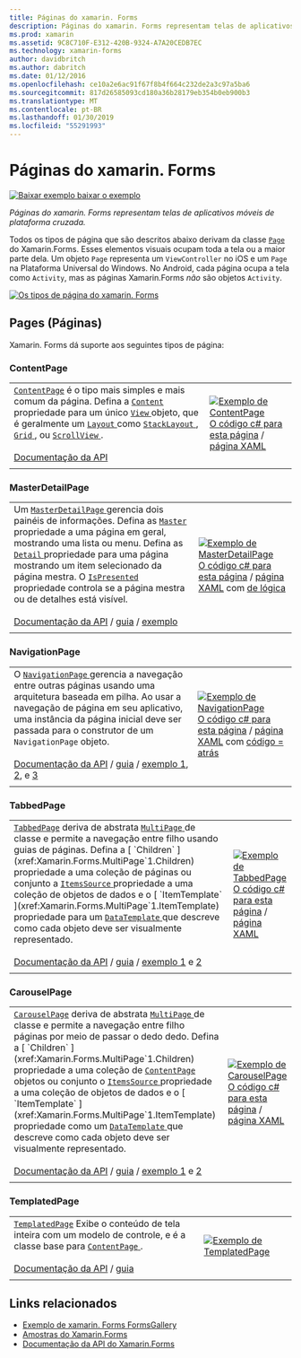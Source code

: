 ```yaml
---
title: Páginas do xamarin. Forms
description: Páginas do xamarin. Forms representam telas de aplicativos móveis de plataforma cruzada. Este artigo lista as páginas que estão incluídas no xamarin. Forms.
ms.prod: xamarin
ms.assetid: 9C8C710F-E312-420B-9324-A7A20CEDB7EC
ms.technology: xamarin-forms
author: davidbritch
ms.author: dabritch
ms.date: 01/12/2016
ms.openlocfilehash: ce10a2e6ac91f67f8b4f664c232de2a3c97a5ba6
ms.sourcegitcommit: 817d26585093cd180a36b28179eb354b0eb900b3
ms.translationtype: MT
ms.contentlocale: pt-BR
ms.lasthandoff: 01/30/2019
ms.locfileid: "55291993"
---
```

# <a name="xamarinforms-pages"></a>Páginas do xamarin. Forms

[![Baixar exemplo](~/media/shared/download.png) baixar o exemplo](https://developer.xamarin.com/samples/FormsGallery/)

_Páginas do xamarin. Forms representam telas de aplicativos móveis de plataforma cruzada._

Todos os tipos de página que são descritos abaixo derivam da classe [`Page`](xref:Xamarin.Forms.Page) do Xamarin.Forms. Esses elementos visuais ocupam toda a tela ou a maior parte dela. Um objeto `Page` representa um `ViewController` no iOS e um `Page` na Plataforma Universal do Windows. No Android, cada página ocupa a tela como `Activity`, mas as páginas Xamarin.Forms *não* são objetos `Activity`.

[ ![](pages-images/pages-sml.png "Os tipos de página do xamarin. Forms")](pages-images/pages.png#lightbox "os tipos de página do xamarin. Forms")

## <a name="pages"></a>Pages (Páginas)

Xamarin. Forms dá suporte aos seguintes tipos de página:

<a name="contentPage" />

### <a name="contentpage"></a>ContentPage

|     |     |
| --- | --- |
| [`ContentPage`](xref:Xamarin.Forms.ContentPage) é o tipo mais simples e mais comum da página. Defina a [ `Content` ](xref:Xamarin.Forms.ContentPage.Content) propriedade para um único [ `View` ](views.md) objeto, que é geralmente um [ `Layout` ](layouts.md) como [ `StackLayout` ](layouts.md#stackLayout), [ `Grid` ](layouts.md#grid), ou [ `ScrollView` ](layouts.md#scrollView).<br /><br />[Documentação da API](xref:Xamarin.Forms.ContentPage) | [![Exemplo de ContentPage](pages-images/ContentPage.png "exemplo ContentPage")](pages-images/ContentPage-Large.png#lightbox "exemplo ContentPage")<br />[O código c# para esta página](https://github.com/xamarin/xamarin-forms-samples/blob/master/FormsGallery/FormsGallery/FormsGallery/CodeExamples/ContentPageDemoPage.cs) / [página XAML](https://github.com/xamarin/xamarin-forms-samples/blob/master/FormsGallery/FormsGallery/FormsGallery/XamlExamples/ContentPageDemoPage.xaml) |
|     |     |

### <a name="masterdetailpage"></a>MasterDetailPage

|     |     |
| --- | --- |
| Um [ `MasterDetailPage` ](xref:Xamarin.Forms.MasterDetailPage) gerencia dois painéis de informações. Defina as [ `Master` ](xref:Xamarin.Forms.MasterDetailPage.Master) propriedade a uma página em geral, mostrando uma lista ou menu. Defina as [ `Detail` ](xref:Xamarin.Forms.MasterDetailPage.Detail) propriedade para uma página mostrando um item selecionado da página mestra. O [ `IsPresented` ](xref:Xamarin.Forms.MasterDetailPage.IsPresented) propriedade controla se a página mestra ou de detalhes está visível.<br /><br />[Documentação da API](xref:Xamarin.Forms.MasterDetailPage) / [guia](~/xamarin-forms/app-fundamentals/navigation/master-detail-page.md) / [exemplo](https://developer.xamarin.com/samples/xamarin-forms/Navigation/MasterDetailPage/) | [![Exemplo de MasterDetailPage](pages-images/MasterDetailPage.png "exemplo MasterDetailPage")](pages-images/MasterDetailPage-Large.png#lightbox "MasterDetailPage exemplo")<br />[O código c# para esta página](https://github.com/xamarin/xamarin-forms-samples/blob/master/FormsGallery/FormsGallery/FormsGallery/CodeExamples/MasterDetailPageDemoPage.cs) / [página XAML](https://github.com/xamarin/xamarin-forms-samples/blob/master/FormsGallery/FormsGallery/FormsGallery/XamlExamples/MasterDetailPageDemoPage.xaml) com [de lógica](https://github.com/xamarin/xamarin-forms-samples/blob/master/FormsGallery/FormsGallery/FormsGallery/XamlExamples/MasterDetailPageDemoPage.xaml.cs) |
|     |     |

### <a name="navigationpage"></a>NavigationPage

|     |     |
| --- | --- |
| O [ `NavigationPage` ](xref:Xamarin.Forms.NavigationPage) gerencia a navegação entre outras páginas usando uma arquitetura baseada em pilha. Ao usar a navegação de página em seu aplicativo, uma instância da página inicial deve ser passada para o construtor de um `NavigationPage` objeto.<br /><br />[Documentação da API](xref:Xamarin.Forms.NavigationPage) / [guia](~/xamarin-forms/app-fundamentals/navigation/hierarchical.md) / [exemplo 1](https://developer.xamarin.com/samples/xamarin-forms/Navigation/Hierarchical/), [2](https://developer.xamarin.com/samples/xamarin-forms/Navigation/PassingData/), e [3](https://developer.xamarin.com/samples/xamarin-forms/Navigation/LoginFlow/)  | [![Exemplo de NavigationPage](pages-images/NavigationPage.png "exemplo NavigationPage")](pages-images/NavigationPage-Large.png#lightbox "NavigationPage exemplo")<br />[O código c# para esta página](https://github.com/xamarin/xamarin-forms-samples/blob/master/FormsGallery/FormsGallery/FormsGallery/CodeExamples/NavigationPageDemoPage.cs) / [página XAML](https://github.com/xamarin/xamarin-forms-samples/blob/master/FormsGallery/FormsGallery/FormsGallery/XamlExamples/NavigationPageDemoPage.xaml) com [código = atrás](https://github.com/xamarin/xamarin-forms-samples/blob/master/FormsGallery/FormsGallery/FormsGallery/XamlExamples/NavigationPageDemoPage.xaml.cs) |
|     |     |

### <a name="tabbedpage"></a>TabbedPage

|     |     |
| --- | --- |
| [`TabbedPage`](xref:Xamarin.Forms.TabbedPage) deriva de abstrata [ `MultiPage` ](xref:Xamarin.Forms.MultiPage`1) de classe e permite a navegação entre filho usando guias de páginas. Defina a [ `Children` ](xref:Xamarin.Forms.MultiPage`1.Children) propriedade a uma coleção de páginas ou conjunto a [ `ItemsSource` ](xref:Xamarin.Forms.MultiPage`1.ItemsSource) propriedade a uma coleção de objetos de dados e o [ `ItemTemplate` ](xref:Xamarin.Forms.MultiPage`1.ItemTemplate) propriedade para um [ `DataTemplate` ](xref:Xamarin.Forms.DataTemplate) que descreve como cada objeto deve ser visualmente representado.<br /><br />[Documentação da API](xref:Xamarin.Forms.TabbedPage) / [guia](~/xamarin-forms/app-fundamentals/navigation/tabbed-page.md) / [exemplo 1](https://developer.xamarin.com/samples/xamarin-forms/Navigation/TabbedPage/) e [2](https://developer.xamarin.com/samples/xamarin-forms/Navigation/TabbedPageWithNavigationPage) | [![Exemplo de TabbedPage](pages-images/TabbedPage.png "exemplo TabbedPage")](pages-images/TabbedPage-Large.png#lightbox "TabbedPage exemplo")<br />[O código c# para esta página](https://github.com/xamarin/xamarin-forms-samples/blob/master/FormsGallery/FormsGallery/FormsGallery/CodeExamples/TabbedPageDemoPage.cs) / [página XAML](https://github.com/xamarin/xamarin-forms-samples/blob/master/FormsGallery/FormsGallery/FormsGallery/XamlExamples/TabbedPageDemoPage.xaml) |
|     |     |

### <a name="carouselpage"></a>CarouselPage

|     |     |
| --- | --- |
| [`CarouselPage`](xref:Xamarin.Forms.CarouselPage) deriva de abstrata [ `MultiPage` ](xref:Xamarin.Forms.MultiPage`1) de classe e permite a navegação entre filho páginas por meio de passar o dedo dedo. Defina a [ `Children` ](xref:Xamarin.Forms.MultiPage`1.Children) propriedade a uma coleção de [ `ContentPage` ](#contentPage) objetos ou conjunto o [ `ItemsSource` ](xref:Xamarin.Forms.MultiPage`1.ItemsSource) propriedade a uma coleção de objetos de dados e o [ `ItemTemplate` ](xref:Xamarin.Forms.MultiPage`1.ItemTemplate) propriedade como um [ `DataTemplate` ](xref:Xamarin.Forms.DataTemplate) que descreve como cada objeto deve ser visualmente representado.<br /><br />[Documentação da API](xref:Xamarin.Forms.CarouselPage) / [guia](~/xamarin-forms/app-fundamentals/navigation/carousel-page.md) / [exemplo 1](https://developer.xamarin.com/samples/xamarin-forms/Navigation/CarouselPage/) e [2](https://developer.xamarin.com/samples/xamarin-forms/Navigation/CarouselPageTemplate/) | [![Exemplo de CarouselPage](pages-images/CarouselPage.png "exemplo CarouselPage")](pages-images/CarouselPage-Large.png#lightbox "CarouselPage exemplo")<br />[O código c# para esta página](https://github.com/xamarin/xamarin-forms-samples/blob/master/FormsGallery/FormsGallery/FormsGallery/CodeExamples/CarouselPageDemoPage.cs) / [página XAML](https://github.com/xamarin/xamarin-forms-samples/blob/master/FormsGallery/FormsGallery/FormsGallery/XamlExamples/CarouselPageDemoPage.xaml) |
|     |     |

### <a name="templatedpage"></a>TemplatedPage

|     |     |
| --- | --- |
| [`TemplatedPage`](xref:Xamarin.Forms.TemplatedPage) Exibe o conteúdo de tela inteira com um modelo de controle, e é a classe base para [ `ContentPage` ](#contentPage).<br /><br />[Documentação da API](xref:Xamarin.Forms.TemplatedPage) / [guia](~/xamarin-forms/app-fundamentals/templates/control-templates/index.md) | [![Exemplo de TemplatedPage](pages-images/TemplatedPage.png "exemplo TemplatedPage")](pages-images/TemplatedPage.png "TemplatedPage exemplo") |
|     |     |

## <a name="related-links"></a>Links relacionados

- [Exemplo de xamarin. Forms FormsGallery](https://developer.xamarin.com/samples/FormsGallery/)
- [Amostras do Xamarin.Forms](https://developer.xamarin.com/samples/xamarin-forms/all/)
- [Documentação da API do Xamarin.Forms](https://docs.microsoft.com/dotnet/api/xamarin.forms?view=xamarin-forms)
